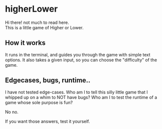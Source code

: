 # higherLower

Hi there! not much to read here.  
This is a little game of Higher or Lower. 

## How it works
It runs in the terminal, and guides you through the game with simple text options. It also takes a given input, so you can choose the "difficulty" of the game.

## Edgecases, bugs, runtime..
I have not tested edge-cases. Who am I to tell this silly little game that I whipped up on a whim to NOT have bugs? Who am I to test the runtime of a game whose sole purpose is fun?  

No no.

If you want those answers, test it yourself.

